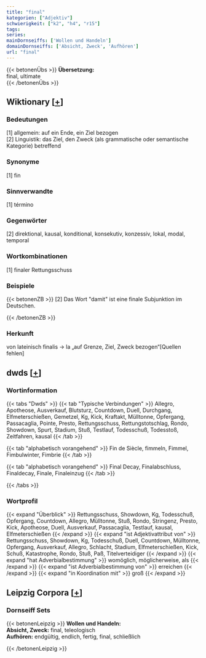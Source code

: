 ```yaml
---
title: "final"
kategorien: ["Adjektiv"]
schwierigkeit: ["k2", "h4", "r15"]
tags:
series:
mainDornseiffs: ['Wollen und Handeln']
domainDornseiffs: ['Absicht, Zweck', 'Aufhören']
url: "final"
---
```


{{< betonenÜbs >}}
**Übersetzung:**  
final, ultimate  
{{< /betonenÜbs >}}

## Wiktionary [[+](https://de.wiktionary.org/wiki/final)]

### Bedeutungen
[1] allgemein: auf ein Ende, ein Ziel bezogen  
[2] Linguistik: das Ziel, den Zweck (als grammatische oder semantische Kategorie) betreffend  

### Synonyme
[1] fin  

### Sinnverwandte
[1] término  

### Gegenwörter
[2] direktional, kausal, konditional, konsekutiv, konzessiv, lokal, modal, temporal  

### Wortkombinationen
[1] finaler Rettungsschuss  

### Beispiele
{{< betonenZB >}}
[2] Das Wort "damit" ist eine finale Subjunktion im Deutschen.  

{{< /betonenZB >}}
### Herkunft
von lateinisch finalis → la „auf Grenze, Ziel, Zweck bezogen“[Quellen fehlen]  



## dwds [[+](https://www.dwds.de/wb/final)]

### Wortinformation
{{< tabs "Dwds" >}}
{{< tab "Typische Verbindungen" >}}
Allegro, Apotheose, Ausverkauf, Blutsturz, Countdown, Duell, Durchgang, Elfmeterschießen, Gemetzel, Kg, Kick, Kraftakt, Mülltonne, Opfergang, Passacaglia, Pointe, Presto, Rettungsschuss, Rettungstotschlag, Rondo, Showdown, Spurt, Stadium, Stuß, Testlauf, Todesschuß, Todesstoß, Zeitfahren, kausal
{{< /tab >}}

{{< tab "alphabetisch vorangehend" >}}
Fin de Siècle, fimmeln, Fimmel, Fimbulwinter, Fimbrie
{{< /tab >}}

{{< tab "alphabetisch vorangehend" >}}
Final Decay, Finalabschluss, Finaldecay, Finale, Finaleinzug
{{< /tab >}}

{{< /tabs >}}

### Wortprofil
{{< expand "Überblick" >}} Rettungsschuss, Showdown, Kg, Todesschuß, Opfergang, Countdown, Allegro, Mülltonne, Stuß, Rondo, Stringenz, Presto, Kick, Apotheose, Duell, Ausverkauf, Passacaglia, Testlauf, kausal, Elfmeterschießen {{< /expand >}}
{{< expand "ist Adjektivattribut von" >}} Rettungsschuss, Showdown, Kg, Todesschuß, Duell, Countdown, Mülltonne, Opfergang, Ausverkauf, Allegro, Schlacht, Stadium, Elfmeterschießen, Kick, Schuß, Katastrophe, Rondo, Stuß, Paß, Titelverteidiger {{< /expand >}}
{{< expand "hat Adverbialbestimmung" >}} womöglich, möglicherweise, als {{< /expand >}}
{{< expand "ist Adverbialbestimmung von" >}} erreichen {{< /expand >}}
{{< expand "in Koordination mit" >}} groß {{< /expand >}}

## Leipzig Corpora [[+](https://corpora.uni-leipzig.de/en/res?word=final&corpusId=deu_newscrawl-public_2018)]

### Dornseiff Sets
{{< betonenLeipzig >}}
**Wollen und Handeln:**  
**Absicht, Zweck:** final, teleologisch  
**Aufhören:** endgültig, endlich, fertig, final, schließlich  

{{< /betonenLeipzig >}}
